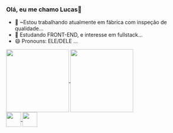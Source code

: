 ### Olá, eu me chamo Lucas👋 

- 🔭 ~Estou trabalhando atualmente em fábrica com inspeção de qualidade...
- 🌱 Estudando FRONT-END, e interesse em fullstack...
- 😄 Pronouns: ELE/DELE ...

<div>
  <a href="https://github.com/Lucas2907">
  <img align="center" height="170em" src="https://github-readme-stats.vercel.app/api?username=Lucas2907&show_icons=true&theme=github_dark"/>
  <img align="center" height="170em" src="https://github-readme-stats.vercel.app/api/top-langs/?username=Lucas2907&layout=compact&langs_count=16&theme=github_dark"/>
</div>

<div style="display: inline_block><br>     

<img align="center" widht="40" height="40" src="https://cdn.jsdelivr.net/gh/devicons/devicon/icons/python/python-original.svg" />
<img align="center" widht="40" height="40" src="https://cdn.jsdelivr.net/gh/devicons/devicon/icons/html5/html5-original.svg" />
<img align="center" widht="40" height="40" src="https://cdn.jsdelivr.net/gh/devicons/devicon/icons/css3/css3-original-wordmark.svg" />
                                                                                                                            
                     
</div>
          
